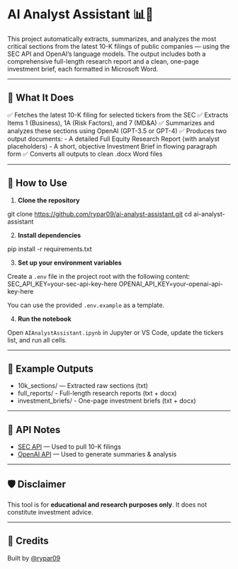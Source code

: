# AI Analyst Assistant 📊🤖

This project automatically extracts, summarizes, and analyzes the most critical sections from the latest 10-K filings of public companies — using the SEC API and OpenAI’s language models. The output includes both a comprehensive full-length research report and a clean, one-page investment brief, each formatted in Microsoft Word.

---

## 🧠 What It Does
✅ Fetches the latest 10-K filing for selected tickers from the SEC
✅ Extracts Items 1 (Business), 1A (Risk Factors), and 7 (MD&A)
✅ Summarizes and analyzes these sections using OpenAI (GPT-3.5 or GPT-4)
✅ Produces two output documents:
      - A detailed Full Equity Research Report (with analyst placeholders)
      - A short, objective Investment Brief in flowing paragraph form
✅ Converts all outputs to clean .docx Word files

---

## 🚀 How to Use

1. **Clone the repository**

git clone https://github.com/rypar09/ai-analyst-assistant.git
cd ai-analyst-assistant

2. **Install dependencies**

pip install -r requirements.txt

3. **Set up your environment variables**
   
Create a `.env` file in the project root with the following content:
   SEC_API_KEY=your-sec-api-key-here
   OPENAI_API_KEY=your-openai-api-key-here

You can use the provided `.env.example` as a template.

4. **Run the notebook**

Open `AIAnalystAssistant.ipynb` in Jupyter or VS Code, update the tickers list, and run all cells.

---

## 📄 Example Outputs

- 10k_sections/ — Extracted raw sections (txt)
- full_reports/ - Full-length research reports (txt + docx)
- investment_briefs/ - One-page investment briefs (txt + docx)


---

## 🔐 API Notes

- [SEC API](https://sec-api.io/docs/) — Used to pull 10-K filings  
- [OpenAI API](https://platform.openai.com/docs) — Used to generate summaries & analysis

---

## 🛡️ Disclaimer

This tool is for **educational and research purposes only**. 
It does not constitute investment advice.

---

## 🙌 Credits

Built by [@rypar09](https://github.com/rypar09)

